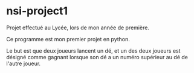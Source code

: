 # nsi-project1

Projet effectué au Lycée, lors de mon année de première.

Ce programme est mon premier projet en python.

Le but est que deux joueurs lancent un dé, et un des deux joueurs est désigné comme gagnant lorsque son dé a un numéro supérieur au dé de l'autre joueur.
